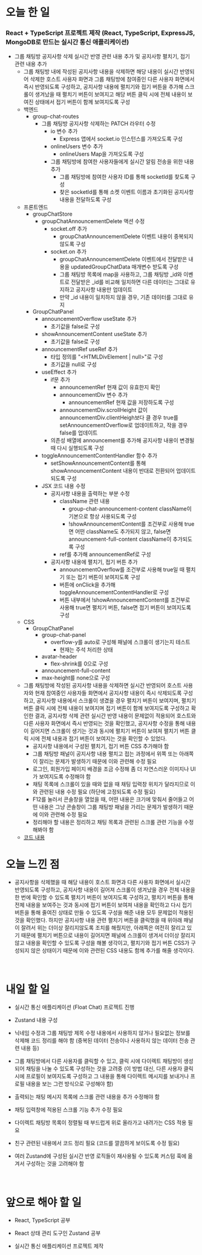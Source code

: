 # 오늘 한 일

### React + TypeScript 프로젝트 제작 (React, TypeScript, ExpressJS, MongoDB로 만드는 실시간 통신 애플리케이션)

- 그룹 채팅방 공지사항 삭제 실시간 반영 관련 내용 추가 및 공지사항 펼치기, 접기 관련 내용 추가
  - 그룹 채팅방 내에 작성된 공지사항 내용을 삭제하면 해당 내용이 실시간 반영되어 삭제한 호스트 사용자 화면과 그룹 채팅방에 참여중인 다른 사용자 화면에서 즉시 반영되도록 구성하고, 공지사항 내용에 펼치기와 접기 버튼을 추가해 스크롤이 생겨났을 때 펼치기 버튼이 보여지고 해당 버튼 클릭 시에 전체 내용이 보여진 상태에서 접기 버튼이 함께 보여지도록 구성
  - 백엔드
    - group-chat-routes
      - 그룹 채팅방 공지사항 삭제하는 PATCH 라우터 수정
        - io 변수 추가
          - Express 앱에서 socket.io 인스턴스를 가져오도록 구성
        - onlineUsers 변수 추가
          - onlineUsers Map을 가져오도록 구성
        - 그룹 채팅방에 참여한 사용자들에게 실시간 알림 전송을 위한 내용 추가
          - 그룹 채팅방에 참여한 사용자 ID를 통해 socketId를 찾도록 구성
          - 찾은 socketId를 통해 소켓 이벤트 이름과 초기화된 공지사항 내용을 전달하도록 구성
  - 프론트엔드
    - groupChatStore
      - groupChatAnnouncementDelete 액션 수정
        - socket.off 추가
          - groupChatAnnouncementDelete 이벤트 내용이 중복되지 않도록 구성
        - socket.on 추가
          - groupChatAnnouncementDelete 이벤트에서 전달받은 내용을 updatedGroupChatData 매개변수 받도록 구성
          - 그룹 채팅방 목록에 map을 사용하고, 그룹 채팅방 \_id와 이벤트로 전달받은 \_id를 비교해 일치하면 다른 데이터는 그대로 유지하고 공지사항 내용만 업데이트
          - 만약 \_id 내용이 일치하지 않을 경우, 기존 데이터를 그대로 유지
    - GroupChatPanel
      - announcementOverflow useState 추가
        - 초기값을 false로 구성
      - showAnnouncementContent useState 추가
        - 초기값을 false로 구성
      - announcementRef useRef 추가
        - 타입 정의를 "<HTMLDivElement | null>"로 구성
        - 초기값을 null로 구성
      - useEffect 추가
        - if문 추가
          - announcementRef 현재 값이 유효한지 확인
          - announcementDiv 변수 추가
            - announcementRef 현재 값을 저장하도록 구성
          - announcementDiv.scrollHeight 값이 announcementDiv.clientHeigh보다 클 경우 true를 setAnnouncementOverflow로 업데이트하고, 작을 경우 false를 업데이트
        - 의존성 배열에 announcement를 추가해 공지사항 내용이 변경될 때 다시 실행되도록 구성
      - toggleAnnouncementContentHandler 함수 추가
        - setShowAnnouncementContent를 통해 showAnnouncementContent 내용이 반대로 전환되어 업데이트되도록 구성
      - JSX 코드 내용 수정
        - 공지사항 내용을 출력하는 부분 수정
          - className 관련 내용
            - group-chat-announcement-content className이 기본으로 항상 사용되도록 구성
            - !showAnnouncementContent를 조건부로 사용해 true면 어떤 className도 추가되지 않고, false면 announcement-full-content className이 추가되도록 구성
          - ref를 추가해 announcementRef로 구성
        - 공지사항 내용에 펼치기, 접기 버튼 추가
          - announcementOverflow를 조건부로 사용해 true일 때 펼치기 또는 접기 버튼이 보여지도록 구성
          - 버튼에 onClick을 추가해 toggleAnnouncementContentHandler로 구성
          - 버튼 내부에서 !showAnnouncementContent를 조건부로 사용해 true면 펼치기 버튼, false면 접기 버튼이 보여지도록 구성
  - CSS
    - GroupChatPanel
      - group-chat-panel
        - overflow-y를 auto로 구성해 패널에 스크롤이 생기는지 테스트
          - 현재는 주석 처리한 상태
      - avatar-header
        - flex-shrink를 0으로 구성
      - announcement-full-content
      - max-height를 none으로 구성
  - 그룹 채팅방에 작성된 공지사항 내용을 삭제하면 실시간 반영되어 호스트 사용자와 현재 참여중인 사용자들 화면에서 공지사항 내용이 즉시 삭제되도록 구성하고, 공지사항 내용에서 스크롤이 생겼을 경우 펼치기 버튼이 보여지며, 펼치기 버튼 클릭 시에 전체 내용이 보여지며 접기 버튼이 함께 보여지도록 구성하고 확인한 결과, 공지사항 삭제 관련 실시간 반영 내용이 문제없이 적용되어 호스트와 다른 사용자 화면에서 즉시 반영되는 것을 확인했고, 공지사항 수정을 통해 내용이 길어지면 스크롤이 생기는 것과 동시에 펼치기 버튼이 보여져 펼치기 버튼 클릭 시에 전체 내용과 접기 버튼이 보여지는 것을 확인할 수 있었다.
    - 공지사항 내용에서 구성된 펼치기, 접기 버튼 CSS 추가해야 함
    - 그룹 채팅방 패널이 공지사항 내용 펼치고 접는 과정에서 위쪽 또는 아래쪽이 잘리는 문제가 발생하기 때문에 이와 관련해 수정 필요
    - 로그인, 회원가입 페이지 배경을 조금 수정해 좀 더 자연스러운 이미지나 UI가 보여지도록 수정해야 함
    - 채팅 목록에 스크롤이 있을 때와 없을 때 채팅 입력창 위치가 달라지므로 이와 관련된 내용 수정 필요 (하단에 고정되도록 수정 필요)
    - F12를 눌러서 콘솔창을 열었을 때, 어떤 내용은 크기에 맞춰서 줄어들고 어떤 내용은 그냥 콘솔창이 그룹 채팅방 패널을 가리는 문제가 발생하기 때문에 이와 관련해 수정 필요
    - 정리해야 할 내용은 정리하고 채팅 목록과 관련된 스크롤 관련 기능을 수정해봐야 함
  - [코드 내용](https://github.com/jeongsangtae/float-chat/commit/059a26de6d82715c33ac63bbe2ff3493cd965d46)

# 오늘 느낀 점

- 공지사항을 삭제했을 때 해당 내용이 호스트 화면과 다른 사용자 화면에서 실시간 반영되도록 구성하고, 공지사항 내용이 길어져 스크롤이 생겨났을 경우 전체 내용을 한 번에 확인할 수 있도록 펼치기 버튼이 보여지도록 구성하고, 펼치기 버튼을 통해 전체 내용을 보여주는 것과 동시에 접기 버튼이 보여져 내용을 확인하고 다시 접기 버튼을 통해 줄여진 상태로 만들 수 있도록 구성을 해준 내용 모두 문제없이 적용된 것을 확인했다. 하지만 공지사항 내용 관련 펼치기 버튼을 클릭했을 때 위아래 패널이 잘려서 위는 더이상 잘리지않도록 조치를 해줬지만, 아래쪽은 여전히 잘리고 있기 때문에 펼치기 버튼으로 내용이 길어지면 패널에 스크롤이 생겨서 더이상 잘리지 않고 내용을 확인할 수 있도록 구성을 해볼 생각이고, 펼치기와 접기 버튼 CSS가 구성되지 않은 상태이기 때문에 이와 관련된 CSS 내용도 함께 추가를 해줄 생각이다.

<br />

# 내일 할 일

- 실시간 통신 애플리케이션 (Float Chat) 프로젝트 진행

- Zustand 내용 구성

- 닉네임 수정과 그룹 채팅방 제목 수정 내용에서 사용하지 않거나 필요없는 정보를 삭제해 코드 정리를 해야 함 (중복된 데이터 전송이나 사용하지 않는 데이터 전송 관련 내용 등)

- 그룹 채팅방에서 다른 사용자를 클릭할 수 있고, 클릭 시에 다이렉트 채팅방이 생성되어 채팅을 나눌 수 있도록 구성하는 것을 고려중 (이 방법 대신, 다른 사용자 클릭 시에 프로필이 보여지도록 구성하고 그 내용을 통해 다이렉트 메시지를 보내거나 프로필 내용을 보는 그런 방식으로 구성해야 함)

- 출력되는 채팅 메시지 목록에 스크롤 관련 내용을 추가 수정해야 함

- 채팅 입력창에 적용된 스크롤 기능 추가 수정 필요

- 다이렉트 채팅방 목록이 정렬될 때 부드럽게 위로 올라가고 내려가는 CSS 적용 필요

- 친구 관련된 내용에서 코드 정리 필요 (코드를 깔끔하게 보이도록 수정 필요)

- 여러 Zustand에 구성된 실시간 반영 로직들이 재사용될 수 있도록 커스텀 훅에 옮겨서 구성하는 것을 고려해야 함

<br />

# 앞으로 해야 할 일

- React, TypeScript 공부

- React 상태 관리 도구인 Zustand 공부

- 실시간 통신 애플리케이션 프로젝트 제작

